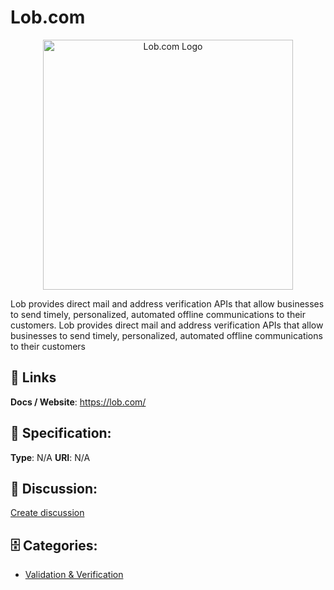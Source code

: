 # Lob.com
<p align="center">
    <img width="400" src="https://raw.githubusercontent.com/apis-list/apis-list/main/apis/lob-com/logo_256x256.png" alt="Lob.com Logo"/>
</p>

Lob provides direct mail and address verification APIs that allow businesses to send timely, personalized, automated offline communications to their customers. Lob provides direct mail and address verification APIs that allow businesses to send timely, personalized, automated offline communications to their customers

##  🔗 Links
**Docs / Website**: https://lob.com/

## 🧬 Specification:
**Type**: N/A
**URI**: N/A

## 💬 Discussion:
[Create discussion](https://github.com/apis-list/apis-list/discussions/new)

## 🗄️ Categories:
- [Validation & Verification](https://github.com/apis-list/apis-list#validation--verification)










